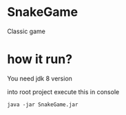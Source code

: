 # SnakeGame
Classic game


# how it run?

You need jdk 8 version

into root project execute this in console

    java -jar SnakeGame.jar
